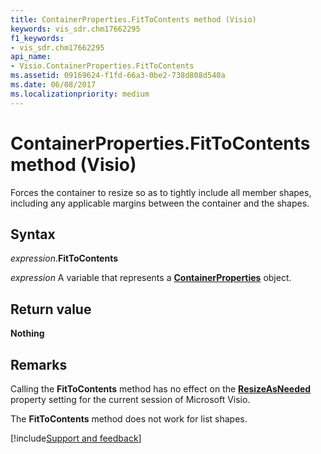 ```yaml
---
title: ContainerProperties.FitToContents method (Visio)
keywords: vis_sdr.chm17662295
f1_keywords:
- vis_sdr.chm17662295
api_name:
- Visio.ContainerProperties.FitToContents
ms.assetid: 09169624-f1fd-66a3-0be2-738d808d540a
ms.date: 06/08/2017
ms.localizationpriority: medium
---
```



# ContainerProperties.FitToContents method (Visio)

Forces the container to resize so as to tightly include all member shapes, including any applicable margins between the container and the shapes.


## Syntax

_expression_.**FitToContents**

_expression_ A variable that represents a **[ContainerProperties](Visio.ContainerProperties.md)** object.


## Return value

 **Nothing**


## Remarks

Calling the **FitToContents** method has no effect on the **[ResizeAsNeeded](Visio.ContainerProperties.ResizeAsNeeded.md)** property setting for the current session of Microsoft Visio.

The **FitToContents** method does not work for list shapes.

[!include[Support and feedback](~/includes/feedback-boilerplate.md)]